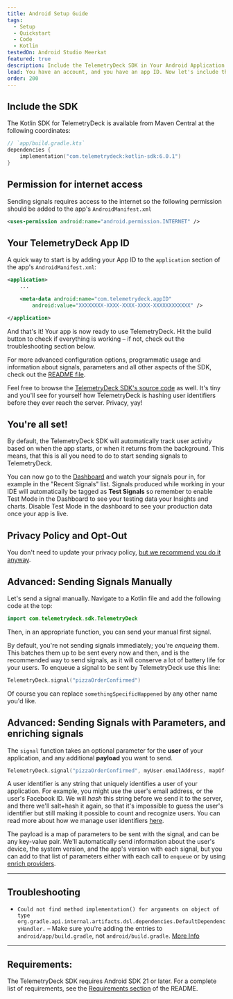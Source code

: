 ```yaml
---
title: Android Setup Guide
tags:
  - Setup
  - Quickstart
  - Code
  - Kotlin
testedOn: Android Studio Meerkat
featured: true
description: Include the TelemetryDeck SDK in Your Android Application
lead: You have an account, and you have an app ID. Now let's include the TelemetryClient Kotlin Package in your application.
order: 200
---
```


## Include the SDK

The Kotlin SDK for TelemetryDeck is available from Maven Central at the following coordinates:

```kotlin
// `app/build.gradle.kts`
dependencies {
    implementation("com.telemetrydeck:kotlin-sdk:6.0.1")
}
```


## Permission for internet access

Sending signals requires access to the internet so the following permission should be added to the app's `AndroidManifest.xml`

```xml
<uses-permission android:name="android.permission.INTERNET" />
```

## Your TelemetryDeck App ID

A quick way to start is by adding your App ID to the `application` section of the app's `AndroidManifest.xml`:

```xml
<application>
    ...

    <meta-data android:name="com.telemetrydeck.appID"
        android:value="XXXXXXXX-XXXX-XXXX-XXXX-XXXXXXXXXXXX" />

</application>
```

And that's it! Your app is now ready to use TelemetryDeck. Hit the build button to check if everything is working – if not, check out the troubleshooting section below.

For more advanced configuration options, programmatic usage and information about signals, parameters and all other aspects of the SDK, check out the [README file](https://github.com/TelemetryDeck/KotlinSDK?tab=readme-ov-file#programmatic-usage).

Feel free to browse the [TelemetryDeck SDK's source code](https://github.com/TelemetryDeck/KotlinSDK) as well. It's tiny and you'll see for yourself how TelemetryDeck is hashing user identifiers before they ever reach the server. Privacy, yay!

## You're all set!

By default, the TelemetryDeck SDK will automatically track user activity based on when the app starts, or when it returns from the background. This means, that this is all you need to do to start sending signals to TelemetryDeck.

You can now go to the [Dashboard](https://dashboard.telemetrydeck.com/) and watch your signals pour in, for example in the "Recent Signals" list. Signals produced while working in your IDE will automatically be tagged as **Test Signals** so remember to enable Test Mode in the Dashboard to see your testing data your Insights and charts. Disable Test Mode in the dashboard to see your production data once your app is live.

## Privacy Policy and Opt-Out

You don't need to update your privacy policy, [but we recommend you do it anyway](/docs/guides/privacy-faq/#do-i-need-to-add-telemetrydeck-to-my-privacy-policy%3F).


## Advanced: Sending Signals Manually

Let's send a signal manually. Navigate to a Kotlin file and add the following code at the top:

```kotlin
import com.telemetrydeck.sdk.TelemetryDeck
```

Then, in an appropriate function, you can send your manual first signal.

By default, you're not sending signals immediately; you're _enqueing_ them. This batches them up to be sent every now and then, and is the recommended way to send signals, as it will conserve a lot of battery life for your users. To enqueue a signal to be sent by TelemetryDeck use this line:

```kotlin
TelemetryDeck.signal("pizzaOrderConfirmed")
```

Of course you can replace `somethingSpecificHappened` by any other name you'd like.

## Advanced: Sending Signals with Parameters, and enriching signals

The `signal` function takes an optional parameter for the **user** of your application, and any additional **payload** you want to send.

```kotlin
TelemetryDeck.signal("pizzaOrderConfirmed", myUser.emailAddress, mapOf("pizzaType" to "hawaii"))
```

A user identifier is any string that uniquely identifies a user of your application. For example, you might use the user's email address, or the user's Facebook ID. We will _hash_ this string before we send it to the server, and there we'll salt+hash it again, so that it's impossible to guess the user's identifier but still making it possible to count and recognize users. You can read more about how we manage user identifiers [here](https://github.com/TelemetryDeck/KotlinSDK?tab=readme-ov-file#user-identifiers).

The payload is a map of parameters to be sent with the signal, and can be any key-value pair. We'll automatically send information about the user's device, the system version, and the app's version with each signal, but you can add to that list of parameters either with each call to `enqueue` or by using [enrich providers](https://github.com/TelemetryDeck/KotlinSDK#custom-telemetry).

---

## Troubleshooting

- `Could not find method implementation() for arguments on object of type org.gradle.api.internal.artifacts.dsl.dependencies.DefaultDependencyHandler.` – Make sure you're adding the entries to `android/app/build.gradle`, not `android/build.gradle`. [More Info](https://stackoverflow.com/questions/45615474/gradle-error-could-not-find-method-implementation-for-arguments-com-android)
---

## Requirements:

The TelemetryDeck SDK requires Android SDK 21 or later. For a complete list of requirements, see the [Requirements section](https://github.com/TelemetryDeck/KotlinSDK?tab=readme-ov-file#requirements) of the README.
